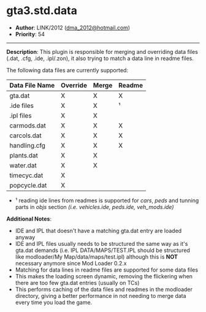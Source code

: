 gta3.std.data
=========================================================================
 + __Author__:   LINK/2012 (<dma_2012@hotmail.com>)
 + __Priority__: 54

*************************************************************************

__Description__:
 This plugin is responsible for merging and overriding data files (.dat, .cfg, .ide, .ipl/.zon),
 it also trying to match a data line in readme files.

The following data files are currently supported:

| Data File Name | Override | Merge | Readme |
|----------------|--------- |-------|--------|
| gta.dat        |    X     |   X   |   X    |
| .ide files     |    X     |   X   |   ¹    |
| .ipl files     |    X     |   X   |        |
| carmods.dat    |    X     |   X   |   X    |
| carcols.dat    |    X     |   X   |   X    |
| handling.cfg   |    X     |   X   |   X    |
| plants.dat     |    X     |   X   |        |
| water.dat      |    X     |   X   |        |
| timecyc.dat    |    X     |       |        |
| popcycle.dat   |    X     |       |        |

 + ¹ reading ide lines from readmes is supported for *cars*, *peds* and tunning parts in *objs* section _(i.e. vehicles.ide, peds.ide, veh_mods.ide)_
    

__Additional Notes__:
   * IDE and IPL that doesn't have a matching gta.dat entry are loaded anyway
   * IDE and IPL files usually needs to be structured the same way as it's gta.dat demands
      (i.e. IPL DATA/MAPS/TEST.IPL should be structured like modloader/My Map/data/maps/test.ipl)
      although this is **NOT** necessary anymore since Mod Loader 0.2.x
   * Matching for data lines in readme files are supported for some data files
   * This makes the loading screen dynamic, removing the flickering when there are too few gta.dat entries (usually on TCs)
   * This performs caching of the data files and readmes in the modloader directory, giving a better performance in
     not needing to merge data every time you load the game.



